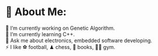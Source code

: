 # 💫 About Me:
🔭 I’m currently working on Genetic Algorithm.<br>🌱 I’m currently learning C++.<br>💬 Ask me about electronics, embedded software developing.<br>⚡ I like 
⚽ football, 
♟ chess, 
📖 books,
🏋🏻 gym.
